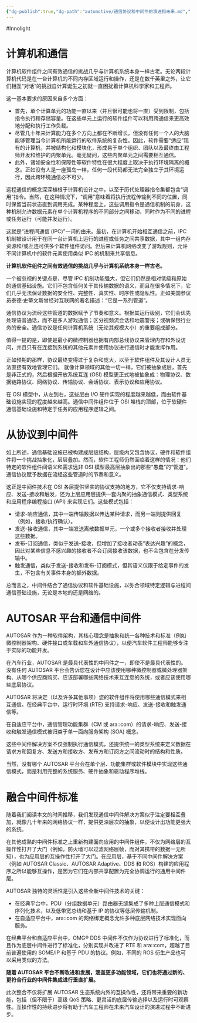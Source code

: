 ```yaml
---
{"dg-publish":true,"dg-path":"automotive/通信协议和中间件的演进和未来.md","permalink":"/automotive/通信协议和中间件的演进和未来/","created":"2025-07-22T15:02:22.709+08:00","updated":"2025-07-22T15:14:51.743+08:00"}
---
```


#Innolight

# 计算机和通信

计算机软件组件之间有效通信的挑战几乎与计算机系统本身一样古老。无论两段计算机代码是在一台计算机的不同内存区域运行和操作，还是在数千英里之外，让它们相互“对话”的挑战自计算诞生之初就一直困扰着计算机科学家和工程师。

这一基本要求的原因来自多个方面：

- 首先，单个计算单元的功能一直以来（并且很可能也将一直）受到限制，包括指令执行和存储容量。在这些单元上运行的软件组件可以利用跨通信来更高效地分配和执行工作负载。
- 尽管几十年来计算能力在多个方向上都在不断增长，但没有任何一个人的大脑能够管理当今计算机所能运行的软件系统的复杂性。因此，软件需要“适应”现有的计算机，并被结构化和模块化，形成易于单个组织、团队以及最终由工程师开发和维护的内聚单元。毫无疑问，这些内聚单元之间需要相互通信。
- 此外，诸如安全性和保障性等软件特性在很大程度上取决于执行环境隔离的概念。正如没有人是一座孤岛一样，任何一段代码都无法完全独立于其环境运行，因此跨环境通信必不可少。 
 
远程通信的概念深深植根于计算机设计之中，以至于历代处理器指令集都包含“调用”指令。当然，在这种情况下，“调用”意味着将执行流程传输到不同的位置，同时保留当前状态直到调用完成。某种程度上，这些调用指令是通信机制的前身，这种机制允许数据元素在单个计算机程序的不同部分之间移动，同时作为不同的进程或任务运行（可能并发运行）。

这就是“进程间通信 (IPC)”一词的由来。最初，在计算机开始相互通信之前，IPC 机制被设计用于在同一台计算机上运行的进程或任务之间共享数据，其中一组内存资源和/或互连可供多个软件组件访问。但后来计算机网络改变了游戏规则，允许不同计算机中的软件元素使用类似 IPC 的机制来共享信息。

**计算机软件组件之间有效通信的挑战几乎与计算机系统本身一样古老。**

一个被忽视的关键点是，尽管 IPC 机制功能强大，但它们仍然是相对低级和原始的通信基础设施。它们不包含任何关于其传输数据的语义，而且在很多情况下，它们几乎无法保证数据的安全性、完整性、真实性、时序性或隐私性。正如美国参议员泰德·史蒂文斯曾经对互联网的著名描述：“它是一系列管道”。

通信协议为流经这些管道的数据赋予了节奏和意义。根据其运行级别，它们会优先处理语音通话，而不是多人游戏通信；区分视频流会话和地震警报；或确保银行业务的安全。通信协议是任何计算机系统（无论其规模大小）的重要组成部分。

值得一提的是，即使是最小的微控制器也拥有内部总线协议来管理内存和外设访问，并且只有在连接到系统的其他元素并使用协议进行通信时才能发挥作用。

正如预期的那样，协议最终变得过于复杂和庞大，以至于软件组件及其设计人员无法直接有效地管理它们。 就像计算领域的其他一切一样，它们被抽象成层，首先是非正式的，然后根据开放系统互连 (OSI) 模型更正式地被抽象成：物理协议、数据链路协议、网络协议、传输协议、会话协议、表示协议和应用协议。

在 OSI 模型中，从左到右，这些层由 I/O 硬件实现的程度越来越低，而由软件基础设施实现的程度越来越高。通信中间件组件位于 OSI 堆栈的顶部，位于软硬件通信基础设施和特定于任务的应用程序逻辑之间。

# 从协议到中间件

如上所述，通信基础设施已被构建成层级结构，层级内又包含协议，硬件和软件组件将一个挑战抽象化，层层叠加。然而，软件工程师仍然面临着这样的情况：他们特定的软件组件间语义和需求远非 OSI 模型最高层抽象出的那些“愚蠢”的“管道”。通信协议赋予数据在流经这些管道时的节奏和意义。

这正是中间件技术在 OSI 各层提供坚实的协议支持的地方，它不仅支持请求-响应、发送-接收和触发，还为上层应用层提供一套内聚的抽象通信模式、类型系统和应用程序编程接口 (API) 来实现它们。这些模式包括：

- 请求-响应通信，其中一端传输数据以传达某种请求，而另一端则提供回复（例如，接收/执行确认）。
- 发送-接收通信，其中一端发送离散数据单元，一个或多个接收者接收并处理这些数据。
- 发布-订阅通信，类似于发送-接收，但增加了接收者动态“表达兴趣”的概念，因此对某些信息不感兴趣的接收者不会订阅接收该数据，也不会包含在分发传输中。
- 触发通信，类似于发送-接收和发布-订阅模式，但其语义仅限于给定事件的发生，不包含有关事件本身的额外数据。

总而言之，中间件结合了通信协议和软件基础设施，以弥合领域特定逻辑与进程间通信基础设施，无论是本地的还是网络的。

# AUTOSAR 平台和通信中间件

AUTOSAR 作为一种软件架构，其核心理念是抽象和统一各种技术和标准（例如微控制器架构、硬件接口或车载和车外通信协议），以便汽车软件工程师能够专注于实际的功能开发。

在汽车行业，AUTOSAR 是最具代表性的中间件之一，即使不是最具代表性的。没有任何 AUTOSAR 平台会告诉您在设计中应该使用哪种微控制器或微处理器架构、从哪个供应商购买、应该部署哪些网络技术来互连您的系统，或者应该使用哪些底层协议。

AUTOSAR 将决定（以及许多其他事项）您的软件组件将使用哪些通信模式来相互通信。在经典平台中，运行时环境 (RTE) 支持请求-响应、发送-接收和触发通信等。

在自适应平台中，通信管理功能集群（CM 或 ara::com）的请求-响应、发送-接收和触发通信模式被归类于单一面向服务架构 (SOA) 概念。

这些中间件解决方案不仅强制执行通信模式，还提供统一的类型系统来定义数据在请求方和回复方、发送方和接收方、发布方和订阅方之间流动时的结构和性质。

当然，没有哪个 AUTOSAR 平台会在单个层、功能集群或软件模块中实现这些通信模式，而是利用完整的系统服务、硬件抽象和驱动程序堆栈。

# 融合中间件标准

随着我们阅读本文的时间推移，我们发现通信中间件解决方案似乎注定要相互叠加，就像几十年来的网络协议一样，提供更深层次的抽象，以便设计出功能更强大的系统。

在其他成熟的中间件标准之上重新构建面向应用的中间件组件，不仅为网络层的互操作性打开了大门（例如，防火墙可以过滤网络层帧，而对其携带的数据一无所知），也为应用层的互操作性打开了大门。在应用层，基于不同中间件解决方案（例如 AUTOSAR Classic、AUTOSAR Adaptive、DDS 和 ROS）构建的应用程序之所以能够互操作，是因为它们在内部共享配置为完全协调运行的通用中间件层。

AUTOSAR 独特的灵活性是引入这些全新中间件技术的关键：

- 在经典平台中，PDU（分组数据单元）路由器无缝集成了多种上层通信模式和序列化技术，以及低带宽总线和基于 IP 的协议等低层传输机制。
- 在自适应平台中，ara::com 的网络绑定概念允许多种底层网络技术实现面向服务。

在经典平台和自适应平台中，OMG® DDS 中间件不仅作为协议进行了标准化，而且作为底层中间件进行了标准化，分别实现并改进了 RTE 和 ara::com，超越了目前普遍使用的 SOME/IP 和基于 PDU 的协议。例如，不同的 ROS 衍生产品也可以采用类似的方法。

**随着 AUTOSAR 平台不断改进和发展，涵盖更多功能领域，它们也将通过新的、更符合行业的中间件集成进行垂直扩展。**

此次整合不仅将扩展 AUTOSAR 生态系统内外的互操作性，还将带来重要的新功能，包括（但不限于）高级 QoS 策略、更灵活的底层传输选择以及运行时可观察性。互操作性的持续进步将有助于汽车工程师在未来汽车设计的演进过程中不断进步。